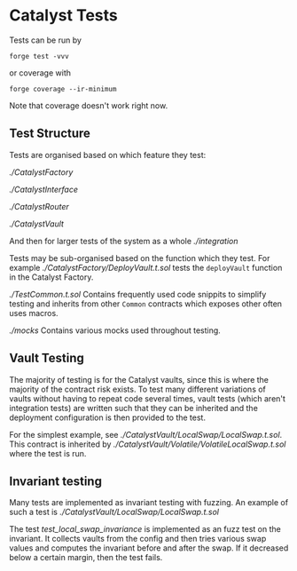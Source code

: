 # Catalyst Tests

Tests can be run by
```
forge test -vvv
```
or coverage with
```
forge coverage --ir-minimum
```
Note that coverage doesn't work right now.

## Test Structure

Tests are organised based on which feature they test:

*./CatalystFactory*

*./CatalystInterface*

*./CatalystRouter*

*./CatalystVault*

And then for larger tests of the system as a whole *./integration* 

Tests may be sub-organised based on the function which they test. For example *./CatalystFactory/DeployVault.t.sol* tests the `deployVault` function in the Catalyst Factory.

*./TestCommon.t.sol*
Contains frequently used code snippits to simplify testing and inherits from other `Common` contracts which exposes other often uses macros.

*./mocks*
Contains various mocks used throughout testing.


## Vault Testing

The majority of testing is for the Catalyst vaults, since this is where the majority of the contract risk exists. To test many different variations of vaults without having to repeat code several times, vault tests (which aren't integration tests) are written such that they can be inherited and the deployment configuration is then provided to the test.

For the simplest example, see *./CatalystVault/LocalSwap/LocalSwap.t.sol*. This contract is inherited by *./CatalystVault/Volatile/VolatileLocalSwap.t.sol* where the test is run.

## Invariant testing

Many tests are implemented as invariant testing with fuzzing. An example of such a test is *./CatalystVault/LocalSwap/LocalSwap.t.sol*

The test *test_local_swap_invariance*  is implemented as an fuzz test on the invariant. It collects vaults from the config and then tries various swap values and computes the invariant before and after the swap. If it decreased below a certain margin, then the test fails.